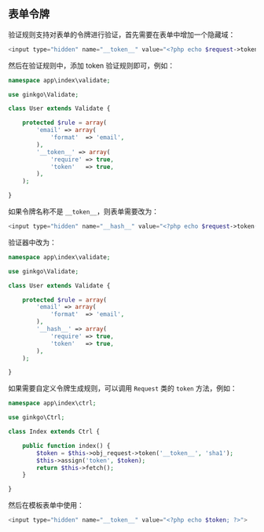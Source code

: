 ## 表单令牌

验证规则支持对表单的令牌进行验证，首先需要在表单中增加一个隐藏域：

``` php
<input type="hidden" name="__token__" value="<?php echo $request->token(); ?>">
```

然后在验证规则中，添加 token 验证规则即可，例如：

``` php
namespace app\index\validate;

use ginkgo\Validate;

class User extends Validate {

    protected $rule = array(
        'email' => array(
            'format'  => 'email',
        ),
        '__token__' => array(
            'require' => true,
            'token'   => true,
        ),
    );

}
```

如果令牌名称不是 `__token__`，则表单需要改为：

``` php
<input type="hidden" name="__hash__" value="<?php echo $request->token(); ?>">
```

验证器中改为：

``` php
namespace app\index\validate;

use ginkgo\Validate;

class User extends Validate {

    protected $rule = array(
        'email' => array(
            'format'  => 'email',
        ),
        '__hash__' => array(
            'require' => true,
            'token'   => true,
        ),
    );

}
```

如果需要自定义令牌生成规则，可以调用 `Request` 类的 `token` 方法，例如：

``` php
namespace app\index\ctrl;

use ginkgo\Ctrl;

class Index extends Ctrl {

    public function index() {
        $token = $this->obj_request->token('__token__', 'sha1');
        $this->assign('token', $token);
        return $this->fetch();
    }

}
```

然后在模板表单中使用：


``` php
<input type="hidden" name="__token__" value="<?php echo $token; ?>">
```
